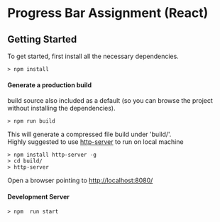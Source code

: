 # Progress Bar Assignment (React)

## Getting Started

To get started, first install all the necessary dependencies.
```
> npm install
```


#### Generate a production build
build source also included as a default (so you can browse the project without installing the dependencies).
```
> npm run build
```
This will generate a compressed file build under 'build/'.
<br />
Highly suggested to use [http-server](https://www.npmjs.com/package/http-server) to run on local machine

```
> npm install http-server -g
> cd build/
> http-server 
```
Open a browser pointing to [http://localhost:8080/](http://localhost:8080/)


#### Development Server
```
> npm  run start
```